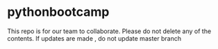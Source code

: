 # pythonbootcamp
This repo is for our team to collaborate.
Please do not delete any of the contents. 
If updates are made , do not update master branch

